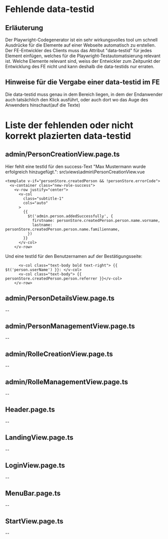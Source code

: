 # Fehlende data-testid
## Erläuterung
Der Playwright-Codegenerator ist ein sehr wirkungsvolles tool um schnell Ausdrücke für die Elemente auf einer Webseite automatisch zu erstellen.
Der FE-Entwickler des Clients muss das Attribut "data-testid" für jedes Element einfügen, welches für die Playwright-Testautomatisierung relevant ist.
Welche Elemente relevant sind, weiss der Entwickler zum Zeitpunkt der Entwicklung des FE nicht und kann deshalb die data-testids nur erraten.

## Hinweise für die Vergabe einer data-testid im FE
Die data-testid muss genau in dem Bereich liegen, in dem der Endanwender auch tatsächlich den Klick ausführt, oder auch dort wo das Auge des Anwenders hinschaut(auf die Texte)

# Liste der fehlenden oder nicht korrekt plazierten data-testid
## admin/PersonCreationView.page.ts

Hier fehlt eine testId für den success-Text "Max Mustermann wurde erfolgreich hinzugefügt.":
src\views\admin\PersonCreationView.vue
<!-- Result template on success after submit  -->
    <template v-if="personStore.createdPerson && !personStore.errorCode">
      <v-container class="new-role-success">
        <v-row justify="center">
          <v-col
            class="subtitle-1"
            cols="auto"
          >
            {{
              $t('admin.person.addedSuccessfully', {
                firstname: personStore.createdPerson.person.name.vorname,
                lastname: personStore.createdPerson.person.name.familienname,
              })
            }}
          </v-col>
        </v-row>

Und eine testId für den Benutzernamen auf der Bestätigungsseite:
<!-- -->
          <v-col class="text-body bold text-right"> {{ $t('person.userName') }}: </v-col>
          <v-col class="text-body"> {{ personStore.createdPerson.person.referrer }}</v-col>
        </v-row>
      



## admin/PersonDetailsView.page.ts
--

## admin/PersonManagementView.page.ts
--

## admin/RolleCreationView.page.ts
--

## admin/RolleManagementView.page.ts
--

## Header.page.ts
--

## LandingView.page.ts
--

## LoginView.page.ts
--

## MenuBar.page.ts
--

## StartView.page.ts
--